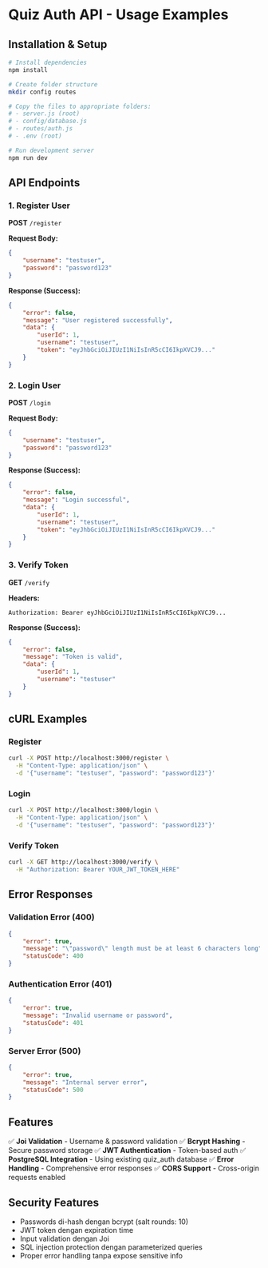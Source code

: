 # Quiz Auth API - Usage Examples

## Installation & Setup

```bash
# Install dependencies
npm install

# Create folder structure
mkdir config routes

# Copy the files to appropriate folders:
# - server.js (root)
# - config/database.js
# - routes/auth.js
# - .env (root)

# Run development server
npm run dev
```

## API Endpoints

### 1. Register User
**POST** `/register`

**Request Body:**
```json
{
    "username": "testuser",
    "password": "password123"
}
```

**Response (Success):**
```json
{
    "error": false,
    "message": "User registered successfully",
    "data": {
        "userId": 1,
        "username": "testuser",
        "token": "eyJhbGciOiJIUzI1NiIsInR5cCI6IkpXVCJ9..."
    }
}
```

### 2. Login User
**POST** `/login`

**Request Body:**
```json
{
    "username": "testuser",
    "password": "password123"
}
```

**Response (Success):**
```json
{
    "error": false,
    "message": "Login successful",
    "data": {
        "userId": 1,
        "username": "testuser",
        "token": "eyJhbGciOiJIUzI1NiIsInR5cCI6IkpXVCJ9..."
    }
}
```

### 3. Verify Token
**GET** `/verify`

**Headers:**
```
Authorization: Bearer eyJhbGciOiJIUzI1NiIsInR5cCI6IkpXVCJ9...
```

**Response (Success):**
```json
{
    "error": false,
    "message": "Token is valid",
    "data": {
        "userId": 1,
        "username": "testuser"
    }
}
```

## cURL Examples

### Register
```bash
curl -X POST http://localhost:3000/register \
  -H "Content-Type: application/json" \
  -d '{"username": "testuser", "password": "password123"}'
```

### Login
```bash
curl -X POST http://localhost:3000/login \
  -H "Content-Type: application/json" \
  -d '{"username": "testuser", "password": "password123"}'
```

### Verify Token
```bash
curl -X GET http://localhost:3000/verify \
  -H "Authorization: Bearer YOUR_JWT_TOKEN_HERE"
```

## Error Responses

### Validation Error (400)
```json
{
    "error": true,
    "message": "\"password\" length must be at least 6 characters long",
    "statusCode": 400
}
```

### Authentication Error (401)
```json
{
    "error": true,
    "message": "Invalid username or password",
    "statusCode": 401
}
```

### Server Error (500)
```json
{
    "error": true,
    "message": "Internal server error",
    "statusCode": 500
}
```

## Features

✅ **Joi Validation** - Username & password validation
✅ **Bcrypt Hashing** - Secure password storage
✅ **JWT Authentication** - Token-based auth
✅ **PostgreSQL Integration** - Using existing quiz_auth database
✅ **Error Handling** - Comprehensive error responses
✅ **CORS Support** - Cross-origin requests enabled

## Security Features

- Passwords di-hash dengan bcrypt (salt rounds: 10)
- JWT token dengan expiration time
- Input validation dengan Joi
- SQL injection protection dengan parameterized queries
- Proper error handling tanpa expose sensitive info